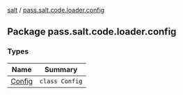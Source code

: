 [salt](../index.md) / [pass.salt.code.loader.config](./index.md)

## Package pass.salt.code.loader.config

### Types

| Name | Summary |
|---|---|
| [Config](-config/index.md) | `class Config` |
